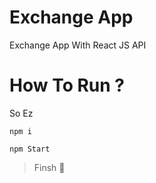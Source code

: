 # Exchange App

Exchange App With React JS API

# How To Run ?

So Ez

```
npm i
```

```
npm Start
```

> Finsh 🤩
